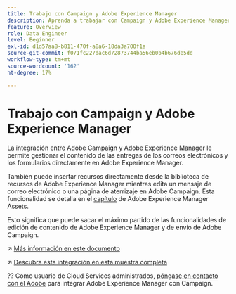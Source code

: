 ```yaml
---
title: Trabajo con Campaign y Adobe Experience Manager
description: Aprenda a trabajar con Campaign y Adobe Experience Manager
feature: Overview
role: Data Engineer
level: Beginner
exl-id: d1d57aa8-b811-470f-a8a6-18da3a700f1a
source-git-commit: f071fc227dac6d72873744ba56eb0b4b676de5dd
workflow-type: tm+mt
source-wordcount: '162'
ht-degree: 17%

---
```


# Trabajo con Campaign y Adobe Experience Manager

La integración entre Adobe Campaign y Adobe Experience Manager le permite gestionar el contenido de las entregas de los correos electrónicos y los formularios directamente en Adobe Experience Manager.

También puede insertar recursos directamente desde la biblioteca de recursos de Adobe Experience Manager mientras edita un mensaje de correo electrónico o una página de aterrizaje en Adobe Campaign. Esta funcionalidad se detalla en el [capítulo](https://experienceleague.adobe.com/docs/experience-manager-cloud-service/assets/overview.html) de Adobe Experience Manager Assets.

Esto significa que puede sacar el máximo partido de las funcionalidades de edición de contenido de Adobe Experience Manager y de envío de Adobe Campaign.

↗️ [Más información en este documento](https://experienceleague.adobe.com/docs/experience-manager-65/administering/integration/campaignonpremise.html?lang=en#aem-and-adobe-campaign-integration-workflow)

↗️ [Descubra esta integración en esta muestra completa](https://experienceleague.adobe.com/docs/campaign-classic/using/integrating-with-adobe-experience-cloud/adobe-experience-manager/creating-an-experience-manager-newsletter.html?lang=en#integrating-with-adobe-experience-cloud)

?? Como usuario de Cloud Services administrados, [póngase en contacto con el Adobe](../start/campaign-faq.md#support) para integrar Adobe Experience Manager con Campaign.

